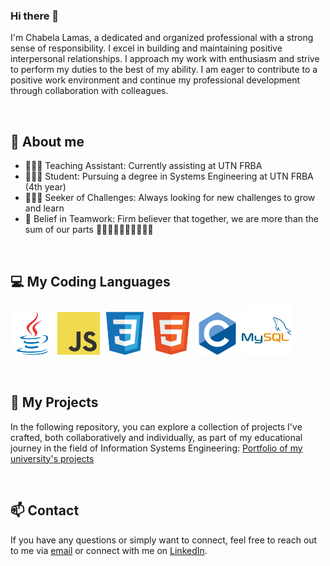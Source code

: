 ### Hi there 👋

I'm Chabela Lamas, a dedicated and organized professional with a strong sense of responsibility. I excel in building and maintaining positive interpersonal relationships. I approach my work with enthusiasm and strive to perform my duties to the best of my ability. I am eager to contribute to a positive work environment and continue my professional development through collaboration with colleagues.

<br/>

## 🔎 About me

- 👩🏻‍🏫 Teaching Assistant: Currently assisting at UTN FRBA
- 👩🏻‍🎓 Student: Pursuing a degree in Systems Engineering at UTN FRBA (4th year)
- 🕵🏻‍♀️ Seeker of Challenges: Always looking for new challenges to grow and learn
- 🧩 Belief in Teamwork: Firm believer that together, we are more than the sum of our parts 👩🏻👨🏾👨🏻‍🦰👩🏽‍🦱

<br/>

## 💻 My Coding Languages

<img src="https://github.com/devicons/devicon/blob/v2.15.1/icons/java/java-original.svg" alt="Java" width="70" height="70"> <img src="https://github.com/devicons/devicon/blob/v2.15.1/icons/javascript/javascript-original.svg" alt="JavaScript" width="70" height="70"> <img src="https://github.com/devicons/devicon/blob/v2.15.1/icons/css3/css3-original.svg" alt="CSS" width="70" height="70"> <img src="https://github.com/devicons/devicon/blob/v2.15.1/icons/html5/html5-original.svg" alt="HTML" width="70" height="70"> <img src="https://github.com/devicons/devicon/blob/v2.15.1/icons/c/c-original.svg" alt="C" width="70" height="70"> <img src="https://github.com/devicons/devicon/blob/v2.15.1/icons/mysql/mysql-original-wordmark.svg" alt="SQL" width="80" height="80">

<br/>

## 🚀 My Projects

In the following repository, you can explore a collection of projects I've crafted, both collaboratively and individually, as part of my educational journey in the field of Information Systems Engineering: [Portfolio of my university's projects](https://github.com/ChabelaLamas/Projects_UTN)

<br/>

## 📫 Contact

If you have any questions or simply want to connect, feel free to reach out to me via [email](mailto:lamas.chabela@gmail.com) or connect with me on [LinkedIn](https://www.linkedin.com/in/chabela-maría-lamas-0801b828b).


